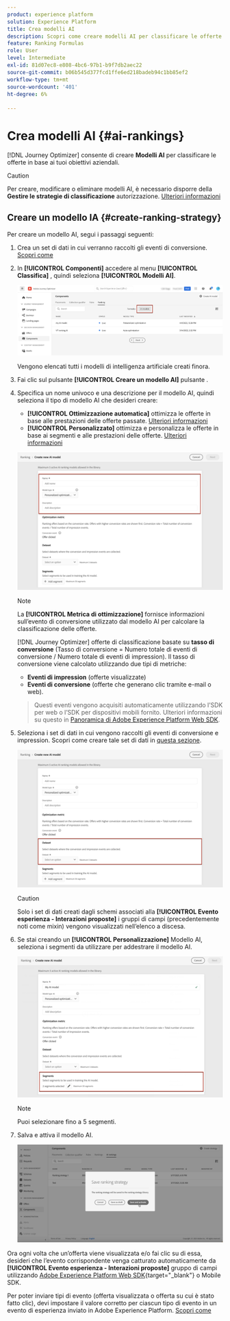 ```yaml
---
product: experience platform
solution: Experience Platform
title: Crea modelli AI
description: Scopri come creare modelli AI per classificare le offerte
feature: Ranking Formulas
role: User
level: Intermediate
exl-id: 81d07ec8-e808-4bc6-97b1-b9f7db2aec22
source-git-commit: b06b545d377fcd1ffe6ed218badeb94c1bb85ef2
workflow-type: tm+mt
source-wordcount: '401'
ht-degree: 6%

---
```


# Crea modelli AI {#ai-rankings}

[!DNL Journey Optimizer] consente di creare **Modelli AI** per classificare le offerte in base ai tuoi obiettivi aziendali.

>[!CAUTION]
>
>Per creare, modificare o eliminare modelli AI, è necessario disporre della **Gestire le strategie di classificazione** autorizzazione. [Ulteriori informazioni](../../administration/high-low-permissions.md#manage-ranking-strategies)

## Creare un modello IA {#create-ranking-strategy}

Per creare un modello AI, segui i passaggi seguenti:

1. Crea un set di dati in cui verranno raccolti gli eventi di conversione. [Scopri come](../data-collection/create-dataset.md)

1. In **[!UICONTROL Componenti]** accedere al menu **[!UICONTROL Classifica]** , quindi seleziona **[!UICONTROL Modelli AI]**.

   ![](../assets/ai-ranking-list.png)

   Vengono elencati tutti i modelli di intelligenza artificiale creati finora.

1. Fai clic sul pulsante **[!UICONTROL Creare un modello AI]** pulsante .

1. Specifica un nome univoco e una descrizione per il modello AI, quindi seleziona il tipo di modello AI che desideri creare:

   * **[!UICONTROL Ottimizzazione automatica]** ottimizza le offerte in base alle prestazioni delle offerte passate. [Ulteriori informazioni](auto-optimization-model.md)
   * **[!UICONTROL Personalizzato]** ottimizza e personalizza le offerte in base ai segmenti e alle prestazioni delle offerte. [Ulteriori informazioni](personalized-optimization-model.md)

   ![](../assets/ai-ranking-fields.png)

   >[!NOTE]
   >
   >La **[!UICONTROL Metrica di ottimizzazione]** fornisce informazioni sull’evento di conversione utilizzato dal modello AI per calcolare la classificazione delle offerte.
   >
   >[!DNL Journey Optimizer] offerte di classificazione basate su **tasso di conversione** (Tasso di conversione = Numero totale di eventi di conversione / Numero totale di eventi di impression). Il tasso di conversione viene calcolato utilizzando due tipi di metriche:
   >* **Eventi di impression** (offerte visualizzate)
   >* **Eventi di conversione** (offerte che generano clic tramite e-mail o web).

   >
   >Questi eventi vengono acquisiti automaticamente utilizzando l’SDK per web o l’SDK per dispositivi mobili fornito. Ulteriori informazioni su questo in [Panoramica di Adobe Experience Platform Web SDK](https://experienceleague.adobe.com/docs/experience-platform/edge/home.html?lang=it).

1. Seleziona i set di dati in cui vengono raccolti gli eventi di conversione e impression. Scopri come creare tale set di dati in [questa sezione](../data-collection/create-dataset.md). <!--This dataset needs to be associated with a schema that must have the **[!UICONTROL Proposition Interactions]** field group (previously known as mixin) associated with it.-->

   ![](../assets/ai-ranking-dataset-id.png)

   >[!CAUTION]
   >
   >Solo i set di dati creati dagli schemi associati alla **[!UICONTROL Evento esperienza - Interazioni proposte]** i gruppi di campi (precedentemente noti come mixin) vengono visualizzati nell’elenco a discesa.

1. Se stai creando un **[!UICONTROL Personalizzazione]** Modello AI, seleziona i segmenti da utilizzare per addestrare il modello AI.

   ![](../assets/ai-ranking-segments.png)

   >[!NOTE]
   >
   >Puoi selezionare fino a 5 segmenti.

1. Salva e attiva il modello AI.

   ![](../assets/ai-ranking-save-activate.png)

<!--At this point, you must have:

* created the AI model,
* defined which type of event you want to capture - offer displayed (impression) and/or offer clicked (conversion),
* and in which dataset you want to collect the event data.-->

Ora ogni volta che un’offerta viene visualizzata e/o fai clic su di essa, desideri che l’evento corrispondente venga catturato automaticamente da **[!UICONTROL Evento esperienza - Interazioni proposte]** gruppo di campi utilizzando [Adobe Experience Platform Web SDK](https://experienceleague.adobe.com/docs/experience-platform/edge/web-sdk-faq.html#what-is-adobe-experience-platform-web-sdk%3F){target="_blank"} o Mobile SDK.

Per poter inviare tipi di evento (offerta visualizzata o offerta su cui è stato fatto clic), devi impostare il valore corretto per ciascun tipo di evento in un evento di esperienza inviato in Adobe Experience Platform. [Scopri come](../data-collection/schema-requirement.md)